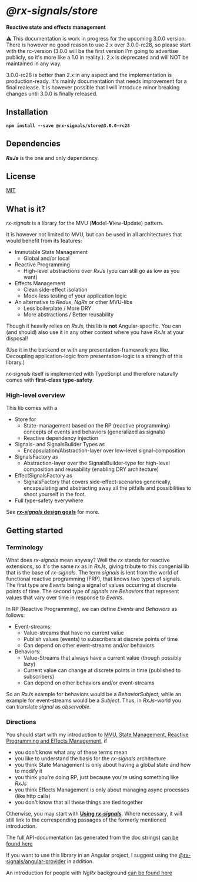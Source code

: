 # _@rx-signals/store_

**Reactive state and effects management**

:warning: This documentation is work in progress for the upcoming 3.0.0 version.
There is however no good reason to use 2.x over 3.0.0-rc28, so please start with the rc-version (3.0.0 will be the first version I'm going to advertise publicly, so it's more like a 1.0 in reality.).
2.x is deprecated and will NOT be maintained in any way.

3.0.0-rc28 is better than 2.x in any aspect and the implementation is production-ready.
It's mainly documentation that needs improvement for a final realease.
It is however possible that I will introduce minor breaking changes until 3.0.0 is finally released.

## Installation

**`npm install --save @rx-signals/store@3.0.0-rc28`**

## Dependencies

**_RxJs_** is the one and only dependency.

## License

[MIT](https://choosealicense.com/licenses/mit/)

## What is it?

_rx-signals_ is a library for the MVU (**M**odel-**V**iew-**U**pdate) pattern.

It is however not limited to MVU, but can be used in all architectures that would benefit from its features:
* Immutable State Management
  * Global and/or local
* Reactive Programming
  * High-level abstractions over _RxJs_ (you can still go as low as you want)
* Effects Management
  * Clean side-effect isolation
  * Mock-less testing of your application logic
* An alternative to _Redux_, _NgRx_ or other MVU-libs
  * Less boilerplate / More DRY
  * More abstractions / Better reusability

Though it heavily relies on _RxJs_, this lib is **not** Angular-specific. You can (and should) also use it in any other context where you have _RxJs_ at your disposal!

(Use it in the backend or with any presentation-framework you like. Decoupling application-logic from presentation-logic is a strength of this library.)

_rx-signals_ itself is implemented with TypeScript and therefore naturally comes with **first-class type-safety**.

### High-level overview
This lib comes with a
* Store for
  * State-management based on the RP (reactive programming) concepts of events and behaviors (generalized as signals)
  * Reactive dependency injection
* Signals- and SignalsBuilder Types as
  * Encapsulation/Abstraction-layer over low-level signal-composition
* SignalsFactory as
  * Abstraction-layer over the SignalsBuilder-type for high-level composition and reusability (enabling DRY architecture)
* EffectSignalsFactory as
  * SignalsFactory that covers side-effect-scenarios generically, encapsulating and abstracting away all the pitfalls and possibilities to shoot yourself in the foot.
* Full type-safety everywhere

See [**_rx-signals_ design goals**](https://github.com/gneu77/rx-signals/blob/master/docs/rx-signals_start.md#design) for more.

## Getting started

### Terminology <a name="terminology"></a>

What does _rx-signals_ mean anyway?
Well the _rx_ stands for reactive extensions, so it's the same _rx_ as in _RxJs_, giving tribute to this congenial lib that is the base of _rx-signals_.
The term _signals_ is lent from the world of functional reactive programming (FRP), that knows two types of signals.
The first type are _Events_ being a signal of values occurring at discrete points of time.
The second type of _signals_ are _Behaviors_ that represent values that vary over time in response to _Events_.

In RP (Reactive Programming), we can define _Events_ and _Behaviors_ as follows:<a name="rp-signals-definition"></a>
* Event-streams:
  * Value-streams that have no current value
  * Publish values (events) to subscribers at discrete points of time
  * Can depend on other event-streams and/or behaviors
* Behaviors:
  * Value-Streams that always have a current value (though possibly lazy)
  * Current value can change at discrete points in time (published to subscribers)
  * Can depend on other behaviors and/or event-streams

So an _RxJs_ example for behaviors would be a _BehaviorSubject_, while an example for event-streams would be a _Subject_.
Thus, in _RxJs_-world you can translate _signal_ as _observable_.

### Directions <a name="directions"></a>

You should start with my introduction to [MVU, State Management, Reactive Programming and Effects Management](https://github.com/gneu77/rx-signals/blob/master/docs/rp_state_effects_start.md), if
* you don't know what any of these terms mean
* you like to understand the basis for the _rx-signals_ architecture
* you think State Management is only about having a global state and how to modify it
* you think you're doing RP, just because you're using something like _RxJs_
* you think Effects Management is only about managing async processes (like http calls)
* you don't know that all these things are tied together

Otherwise, you may start with [**Using _rx-signals_**](https://github.com/gneu77/rx-signals/blob/master/docs/rx-signals_start.md). 
Where necessary, it will still link to the corresponding passages of the formerly mentioned introduction.

The full API-documentation (as generated from the doc strings) [can be found here](https://rawcdn.githack.com/gneu77/rx-signals/master/docs/tsdoc/index.html)

If you want to use this library in an Angular project, I suggest using the [@rx-signals/angular-provider](https://github.com/gneu77/rx-signals-angular-provider/tree/master/projects/rx-signals/angular-provider) in addition.

An introduction for people with _NgRx_ background [can be found here](https://github.com/gneu77/rx-signals/blob/master/docs/ngrx_compare_start.md)
